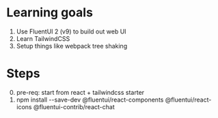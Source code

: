# Learning goals

1. Use FluentUI 2 (v9) to build out web UI 
2. Learn TailwindCSS
3. Setup things like webpack tree shaking

# Steps
0. pre-req: start from react + tailwindcss starter
1. npm install --save-dev @fluentui/react-components @fluentui/react-icons @fluentui-contrib/react-chat  
